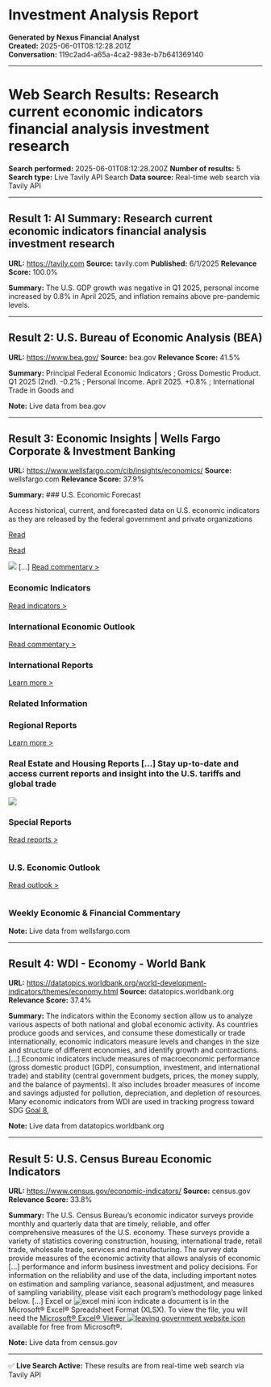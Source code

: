 # Investment Analysis Report

**Generated by Nexus Financial Analyst**  
**Created:** 2025-06-01T08:12:28.201Z  
**Conversation:** 119c2ad4-a65a-4ca2-983e-b7b641369140

---

# Web Search Results: Research current economic indicators financial analysis investment research

**Search performed:** 2025-06-01T08:12:28.200Z
**Number of results:** 5
**Search type:** Live Tavily API Search
**Data source:** Real-time web search via Tavily API

---

## Result 1: AI Summary: Research current economic indicators financial analysis investment research

**URL:** https://tavily.com
**Source:** tavily.com
**Published:** 6/1/2025
**Relevance Score:** 100.0%

**Summary:** The U.S. GDP growth was negative in Q1 2025, personal income increased by 0.8% in April 2025, and inflation remains above pre-pandemic levels.


---

## Result 2: U.S. Bureau of Economic Analysis (BEA)

**URL:** https://www.bea.gov/
**Source:** bea.gov
**Relevance Score:** 41.5%

**Summary:** Principal Federal Economic Indicators ; Gross Domestic Product. Q1 2025 (2nd). -0.2% ; Personal Income. April 2025. +0.8% ; International Trade in Goods and

**Note:** Live data from bea.gov

---

## Result 3: Economic Insights | Wells Fargo Corporate & Investment Banking

**URL:** https://www.wellsfargo.com/cib/insights/economics/
**Source:** wellsfargo.com
**Relevance Score:** 37.9%

**Summary:** ### U.S. Economic Forecast

Access historical, current, and forecasted data on U.S. economic indicators as they are released by the federal government and private organizations

[Read](https://wellsfargo.bluematrix.com/docs/html/88d2eafa-3a64-4cca-b013-4093132d9c99.html)

[Read](https://wellsfargo.bluematrix.com/docs/html/88d2eafa-3a64-4cca-b013-4093132d9c99.html)

![](https://www17.wellsfargomedia.com/assets/images/rwd/icons/marketing_belt_icons/cib/WF_icon_microphone_indigo-64x64.png) [...] [Read commentary >](/cib/insights/economics/weekly-commentary/)

### Economic Indicators

[Read indicators >](/cib/insights/economics/indicators/)

### International Economic Outlook

[Read commentary >](/cib/insights/economics/international-outlook/)

### International Reports

[Learn more >](/cib/insights/economics/international-reports/)

### Related Information

### Regional Reports

[Learn more >](/cib/insights/economics/regional-reports/)

### Real Estate and Housing Reports [...] Stay up-to-date and access current reports and insight into the U.S. tariffs and global trade

![](https://www17.wellsfargomedia.com/assets/images/rwd/photography/product/cib/insights/econ-special-AdobeStock_430718103-616x353.png)

### Special Reports

[Read reports >](/cib/insights/economics/special-reports/)

![]()

### U.S. Economic Outlook

[Read outlook >](/cib/insights/economics/us-outlook/)

![]()

### Weekly Economic & Financial Commentary

**Note:** Live data from wellsfargo.com

---

## Result 4: WDI - Economy - World Bank

**URL:** https://datatopics.worldbank.org/world-development-indicators/themes/economy.html
**Source:** datatopics.worldbank.org
**Relevance Score:** 37.4%

**Summary:** The indicators within the Economy section allow us to analyze various aspects of both national and global economic activity. As countries produce goods and services, and consume these domestically or trade internationally, economic indicators measure levels and changes in the size and structure of different economies, and identify growth and contractions. [...] Economic indicators include measures of macroeconomic performance (gross domestic product [GDP], consumption, investment, and international trade) and stability (central government budgets, prices, the money supply, and the balance of payments). It also includes broader measures of income and savings adjusted for pollution, depreciation, and depletion of resources. Many economic indicators from WDI are used in tracking progress toward SDG [Goal 8](https://sustainabledevelopment.un.org/sdg8),

**Note:** Live data from datatopics.worldbank.org

---

## Result 5: U.S. Census Bureau Economic Indicators

**URL:** https://www.census.gov/economic-indicators/
**Source:** census.gov
**Relevance Score:** 33.8%

**Summary:** The U.S. Census Bureau’s economic indicator surveys provide monthly and quarterly data that are timely,
reliable, and offer comprehensive measures of the U.S. economy. These surveys provide a variety of
statistics covering construction, housing, international trade, retail trade, wholesale trade, services
and manufacturing. The survey data provide measures of the economic activity that allows analysis of economic [...] performance and inform business investment and policy decisions. For information on the reliability and use of
the data, including important notes on estimation and sampling variance, seasonal adjustment, and measures of
sampling variability, please visit each program’s methodology page linked below. [...] Excel or ![excel mini icon](./econ_assets/economic_indicators/svg/excel-mini-icon.svg)
indicate a document is in the Microsoft® Excel® Spreadsheet Format (XLSX).
To view the file, you will need the
[Microsoft® Excel® Viewer
![leaving government website icon](./econ_assets/economic_indicators/svg/non-gov-mini-icon.svg)](https://learn.microsoft.com/en-us/office/troubleshoot/excel/get-latest-excel-viewer)
available for free from Microsoft®.

**Note:** Live data from census.gov

---


✅ **Live Search Active:** These results are from real-time web search via Tavily API
